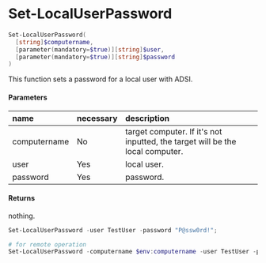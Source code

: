 # Set-LocalUserPassword
``` powershell
Set-LocalUserPassword(
  [string]$computername,
  [parameter(mandatory=$true)][string]$user,
  [parameter(mandatory=$true)][string]$password
)
```
This function sets a password for a local user with ADSI.

#### Parameters
|name|necessary|description|
|:--|:--|:--|
| computername | No | target computer. If it's not inputted, the target will be the local computer. |
| user | Yes | local user. |
| password | Yes | password. |

#### Returns
nothing.

``` powershell
Set-LocalUserPassword -user TestUser -password "P@ssw0rd!";

# for remote operation
Set-LocalUserPassword -computername $env:computername -user TestUser -password "P@ssw0rd!";
```
